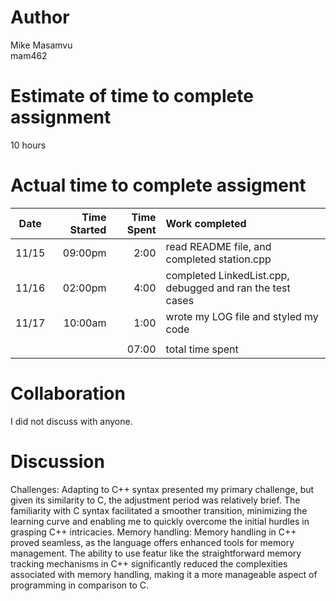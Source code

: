 # Author
Mike Masamvu  
mam462

# Estimate of time to complete assignment
10 hours

# Actual time to complete assigment
| Date  | Time Started | Time Spent | Work  completed                                                      |      
| :---: | -----------: | ---------: | :--------------------------------------------------------------------------------------------------------- |     
| 11/15 |      09:00pm |       2:00 | read README file, and completed station.cpp                          |  
| 11/16 |      02:00pm |      4:00  | completed LinkedList.cpp, debugged and ran the test cases            |  
| 11/17 |      10:00am |       1:00 | wrote my LOG file and styled my code                                 |  
|       |              |            |                                                                      |
|       |              |      07:00 | total time spent                                                     |   

# Collaboration
I did not discuss with anyone. 

# Discussion
Challenges: Adapting to C++ syntax presented my primary challenge, but given its similarity to C, the adjustment period was relatively brief. The familiarity with C syntax facilitated a smoother transition, minimizing the learning curve and enabling me to quickly overcome the initial hurdles in grasping C++ intricacies. 
Memory handling: Memory handling in C++ proved seamless, as the language offers enhanced tools for memory management. The ability to use featur like the straightforward memory tracking mechanisms in C++ significantly reduced the complexities associated with memory handling, making it a more manageable aspect of programming in comparison to C.
  